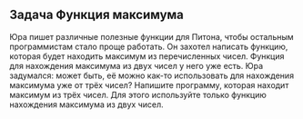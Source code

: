 ## Задача Функция максимума
Юра пишет различные полезные функции для Питона, чтобы остальным программистам стало проще работать.
Он захотел написать функцию, которая будет находить максимум из перечисленных чисел.
Функция для нахождения максимума из двух чисел у него уже есть.
Юра задумался: может быть, её можно как-то использовать для нахождения максимума уже от трёх чисел?
Напишите программу,
которая находит максимум из трёх чисел.
Для этого используйте только функцию нахождения максимума из двух чисел.


